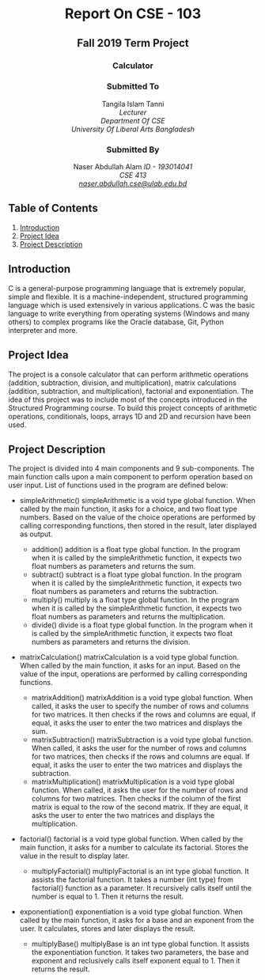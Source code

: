 <div align="center">

# Report On CSE - 103
## Fall 2019 Term Project
### Calculator

### Submitted To   
Tangila Islam Tanni    
*Lecturer   
Department Of CSE   
University Of Liberal Arts Bangladesh*

### Submitted By   
Naser Abdullah Alam
*ID - 193014041   
CSE 413    
<naser.abdullah.cse@ulab.edu.bd>*
</div>

## <div id="toc"> Table of Contents </div>
1. [Introduction](#introduction)
2. [Project Idea](#projectidea)
3. [Project Description](#projectdescription)

## <div id="introduction"> Introduction </div> 
C is a general-purpose programming language that is extremely popular, simple and flexible. It is a machine-independent, structured programming language which is used extensively in various applications.
C was the basic language to write everything from operating systems (Windows and many others) to complex programs like the Oracle database, Git, Python interpreter and more.

## <div id="projectidea"> Project Idea </div>
The project is a console calculator that can perform arithmetic operations (addition, subtraction, division, and multiplication), matrix calculations (addition, subtraction, and multiplication), factorial and exponentiation.
The idea of this project was to include most of the concepts introduced in the Structured Programming course. To build this project concepts of arithmetic operations, conditionals, loops, arrays 1D and 2D and recursion have been used.

## <div id="projectdescription"> Project Description </div>
The project is divided into 4 main components and 9 sub-components. The main function calls upon a main component to perform operation based on user input. List of functions used in the program are defined below:

- simpleArithmetic()  simpleArithmetic is a void type global function. When called by the main function, it asks for a choice, and two float type numbers. Based on the value of the choice operations are performed by calling corresponding functions, then stored in the result, later displayed as output.
  * addition() 
  addition is a float type global function. In the program when it is called by the simpleArithmetic function, it expects two float numbers as parameters and returns the sum. 
  * subtract()
  subtract is a float type global function. In the program when it is called by the simpleArithmetic function, it expects two float numbers as parameters and returns the subtraction.
  * multiply()
  multiply is a float type global function. In the program when it is called by the simpleArithmetic function, it expects two float numbers as parameters and returns the multiplication.
  * divide()
  divide is a float type global function. In the program when it is called by the simpleArithmetic function, it expects two float numbers as parameters and returns the division.


- matrixCalculation()
matrixCalculation is a void type global function. When called by the main function, it asks for an input. Based on the value of the input, operations are performed by calling corresponding functions.
  * matrixAddition()
  matrixAddition is a void type global function. When called, it asks the user to specify the number of rows and columns for two matrices. It then checks if the rows and columns are equal, if equal, it asks the user to enter the two matrices and displays the sum.
  * matrixSubtraction()
  matrixSubtraction is a void type global function. When called, it asks the user for the number of rows and columns for two matrices, then checks if the rows and columns are equal. If equal, it asks the user to enter the two matrices and displays the subtraction.
  * matrixMultiplication()
  matrixMultiplication is a void type global function. When called, it asks the user for the number of rows and columns for two matrices. Then checks if the column of the first matrix is equal to the row of the second matrix. If they are equal, it asks the user to enter the two matrices and displays the multiplication.

- factorial()
  factorial is a void type global function. When called by the main function, it asks for a number to calculate its factorial. Stores the value in the result to display later.
  * multiplyFactorial()
  multiplyFactorial is an int type global function. It assists the factorial function. It takes a number (int type) from factorial() function as a parameter. It recursively calls itself until the number is equal to 1. Then it returns the result.

- exponentiation()
  exponentiation is a void type global function. When called by the main function, it asks for a base and an exponent from the user. It calculates, stores and later displays the result.
  * multiplyBase()
  multiplyBase is an int type global function. It assists the exponentiation function. It takes two parameters, the base and exponent and reclusively calls itself exponent equal to 1. Then it returns the result.
